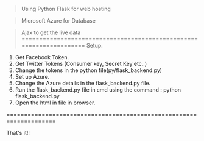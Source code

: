 > Using Python Flask for web hosting

> Microsoft Azure for Database

> Ajax to get the live data
====================================================================
Setup:

1. Get Facebook Token.
2. Get Twitter Tokens (Consumer key, Secret Key etc..)
3. Change the tokens in the python file(py/flask_backend.py)
4. Set up Azure.
5. Change the Azure details in the flask_backend.py file.
6. Run the flask_backend.py file in cmd using the command : python flask_backend.py
7. Open the html in file in browser.

====================================================================

That's it!!
